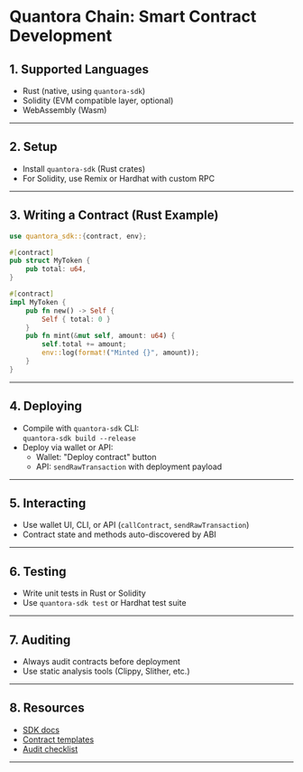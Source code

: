# Quantora Chain: Smart Contract Development

## 1. Supported Languages

- Rust (native, using `quantora-sdk`)
- Solidity (EVM compatible layer, optional)
- WebAssembly (Wasm)

---

## 2. Setup

- Install `quantora-sdk` (Rust crates)
- For Solidity, use Remix or Hardhat with custom RPC

---

## 3. Writing a Contract (Rust Example)

```rust
use quantora_sdk::{contract, env};

#[contract]
pub struct MyToken {
    pub total: u64,
}

#[contract]
impl MyToken {
    pub fn new() -> Self {
        Self { total: 0 }
    }
    pub fn mint(&mut self, amount: u64) {
        self.total += amount;
        env::log(format!("Minted {}", amount));
    }
}
```

---

## 4. Deploying

- Compile with `quantora-sdk` CLI:  
  `quantora-sdk build --release`
- Deploy via wallet or API:
  - Wallet: "Deploy contract" button
  - API: `sendRawTransaction` with deployment payload

---

## 5. Interacting

- Use wallet UI, CLI, or API (`callContract`, `sendRawTransaction`)
- Contract state and methods auto-discovered by ABI

---

## 6. Testing

- Write unit tests in Rust or Solidity
- Use `quantora-sdk test` or Hardhat test suite

---

## 7. Auditing

- Always audit contracts before deployment
- Use static analysis tools (Clippy, Slither, etc.)

---

## 8. Resources

- [SDK docs](https://quantora.org/sdk)
- [Contract templates](https://quantora.org/contracts)
- [Audit checklist](security_audit_and_bugfix.md)

---